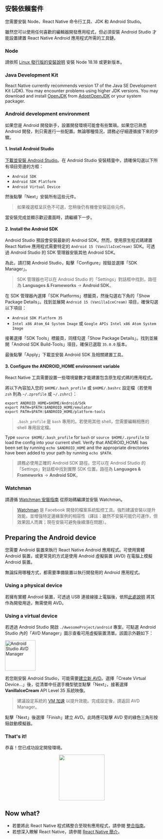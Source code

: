 ## 安裝依賴套件

您需要安裝 Node、React Native 命令行工具、JDK 和 Android Studio。

雖然您可以使用任何喜歡的編輯器開發應用程式，但必須安裝 Android Studio 才能設置建置 React Native Android 應用程式所需的工具鏈。

<h3>Node</h3>

請依照 [Linux 發行版的安裝說明](https://nodejs.org/en/download/package-manager/) 安裝 Node 18.18 或更新版本。

<h3>Java Development Kit</h3>

React Native currently recommends version 17 of the Java SE Development Kit (JDK). You may encounter problems using higher JDK versions. You may download and install [OpenJDK](https://openjdk.java.net) from [AdoptOpenJDK](https://adoptopenjdk.net/) or your system packager.

<h3>Android development environment</h3>

如果您是 Android 開發新手，設置開發環境可能會有些繁瑣。如果您已熟悉 Android 開發，則只需進行一些配置。無論哪種情況，請務必仔細遵循接下來的步驟。

<h4 id="android-studio">1. Install Android Studio</h4>

[下載並安裝 Android Studio](https://developer.android.com/studio/index.html)。在 Android Studio 安裝精靈中，請確保勾選以下所有項目旁邊的方框：

- `Android SDK`
- `Android SDK Platform`
- `Android Virtual Device`

然後點擊「Next」安裝所有這些元件。

> 如果複選框呈灰色不可選，您稍後仍有機會安裝這些元件。

當安裝完成並顯示歡迎畫面時，請繼續下一步。

<h4 id="android-sdk">2. Install the Android SDK</h4>

Android Studio 預設會安裝最新的 Android SDK。然而，使用原生程式碼建置 React Native 應用程式需要特定的 `Android 15 (VanillaIceCream)` SDK。可透過 Android Studio 的 SDK 管理器安裝其他 Android SDK。

為此，請打開 Android Studio，點擊「Configure」按鈕並選擇「SDK Manager」。

> SDK 管理器也可以在 Android Studio 的「Settings」對話框中找到，路徑為 **Languages & Frameworks** → **Android SDK**。

在 SDK 管理器內選擇「SDK Platforms」標籤頁，然後勾選右下角的「Show Package Details」。找到並展開 `Android 15 (VanillaIceCream)` 項目，確保勾選以下項目：

- `Android SDK Platform 35`
- `Intel x86 Atom_64 System Image` 或 `Google APIs Intel x86 Atom System Image`

接著選擇「SDK Tools」標籤頁，同樣勾選「Show Package Details」。找到並展開「Android SDK Build-Tools」項目，確保已選取 `35.0.0` 版本。

最後點擊「Apply」下載並安裝 Android SDK 及相關建置工具。

<h4>3. Configure the ANDROID_HOME environment variable</h4>

React Native 工具需要設置一些環境變數才能建置包含原生程式碼的應用程式。

將以下內容加入您的 `$HOME/.bash_profile` 或 `$HOME/.bashrc` 設定檔（若使用 `zsh` 則為 `~/.zprofile` 或 `~/.zshrc`）：

```shell
export ANDROID_HOME=$HOME/Android/Sdk
export PATH=$PATH:$ANDROID_HOME/emulator
export PATH=$PATH:$ANDROID_HOME/platform-tools
```

> `.bash_profile` 是 `bash` 專用的。若使用其他 shell，您需要編輯相應的 shell 專用設定檔。

Type `source $HOME/.bash_profile` for `bash` or `source $HOME/.zprofile` to load the config into your current shell. Verify that ANDROID_HOME has been set by running `echo $ANDROID_HOME` and the appropriate directories have been added to your path by running `echo $PATH`.

> 請務必使用正確的 Android SDK 路徑。您可以在 Android Studio 的「Settings」對話框中找到實際 SDK 位置，路徑為 **Languages & Frameworks** → **Android SDK**。

<h3>Watchman</h3>

請遵循 [Watchman 安裝指南](https://facebook.github.io/watchman/docs/install#buildinstall) 從原始碼編譯並安裝 Watchman。

> [Watchman](https://facebook.github.io/watchman/docs/install) 是 Facebook 開發的檔案系統監控工具。強烈建議安裝以提升效能，並增強特定邊緣案例的相容性（譯註：雖然不安裝可能仍可運作，但效果因人而異；現在安裝可避免後續潛在問題）。

<h2>Preparing the Android device</h2>

您需要 Android 裝置來執行 React Native Android 應用程式。可使用實體 Android 裝置，或更常見的方式是使用 Android 虛擬裝置 (AVD) 在電腦上模擬 Android 裝置。

無論採用哪種方式，都需要準備裝置以執行開發用的 Android 應用程式。

<h3>Using a physical device</h3>

若擁有實體 Android 裝置，可透過 USB 連接線接上電腦後，依照[此處說明](running-on-device.md) 將其作為開發用途，無需使用 AVD。

<h3>Using a virtual device</h3>

若透過 Android Studio 開啟 `./AwesomeProject/android` 專案，可點選 Android Studio 內的「AVD Manager」圖示查看可用虛擬裝置清單。該圖示外觀如下：

<img src="/docs/assets/GettingStartedAndroidStudioAVD.svg" alt="Android Studio AVD Manager" width="100"/>

若您剛安裝 Android Studio，可能需要[建立新 AVD](https://developer.android.com/studio/run/managing-avds.html)。選擇「Create Virtual Device...」後，從清單中任選手機型號並點擊「Next」，接著選擇 **VanillaIceCream** API Level 35 系統映像。

> 建議設定系統的 [VM 加速](https://developer.android.com/studio/run/emulator-acceleration.html#vm-linux) 以提升效能。完成設定後，請返回 AVD Manager。

點擊「Next」後選擇「Finish」建立 AVD。此時應可點擊 AVD 旁的綠色三角形按鈕啟動模擬器。

<h3>That's it!</h3>

恭喜！您已成功設定開發環境。

<center><img src="/docs/assets/GettingStartedCongratulations.png" width="150"></img></center>

<h2>Now what?</h2>

- 若要將此 React Native 程式碼整合至現有應用程式，請參閱 [整合指南](integration-with-existing-apps.md)。
- 若想深入瞭解 React Native，請參閱 [React Native 簡介](getting-started)。